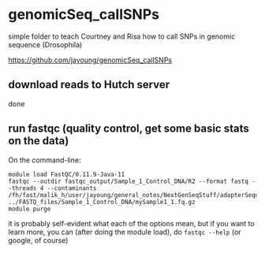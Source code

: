 # genomicSeq_callSNPs

simple folder to teach Courtney and Risa how to call SNPs in genomic sequence (Drosophila)

https://github.com/jayoung/genomicSeq_callSNPs

## download reads to Hutch server

done

## run fastqc (quality control, get some basic stats on the data)

On the command-line:

```
module load FastQC/0.11.9-Java-11 
fastqc --outdir fastqc_output/Sample_1_Control_DNA/R2 --format fastq --threads 4 --contaminants /fh/fast/malik_h/user/jayoung/general_notes/NextGenSeqStuff/adapterSequences/variousAdaptersBothStrands.fa.txt ../FASTQ_files/Sample_1_Control_DNA/mySample1_1.fq.gz
module purge
```

it is probably self-evident what each of the options mean, but if you want to learn more, you can (after doing the module load), do `fastqc --help`  (or google, of course)


